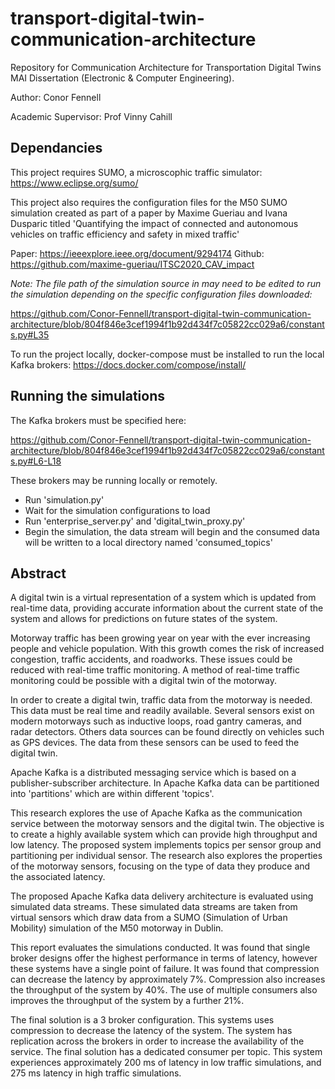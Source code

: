 # transport-digital-twin-communication-architecture

Repository for Communication Architecture for Transportation Digital Twins MAI Dissertation (Electronic & Computer Engineering). 

Author: Conor Fennell 

Academic Supervisor: Prof Vinny Cahill


## Dependancies ##

This project requires SUMO, a microscophic traffic simulator: https://www.eclipse.org/sumo/

This project also requires the configuration files for the M50 SUMO simulation created as part of a paper by Maxime Gueriau and Ivana Dusparic titled 'Quantifying the impact of connected and autonomous vehicles on traffic efficiency and safety in mixed traffic'

Paper: https://ieeexplore.ieee.org/document/9294174
Github: https://github.com/maxime-gueriau/ITSC2020_CAV_impact

*Note: The file path of the simulation source in may need to be edited to run the simulation depending on the specific configuration files downloaded:*

https://github.com/Conor-Fennell/transport-digital-twin-communication-architecture/blob/804f846e3cef1994f1b92d434f7c05822cc029a6/constants.py#L35

To run the project locally, docker-compose must be installed to run the local Kafka brokers: https://docs.docker.com/compose/install/


## Running the simulations ##

The Kafka brokers must be specified here: 

https://github.com/Conor-Fennell/transport-digital-twin-communication-architecture/blob/804f846e3cef1994f1b92d434f7c05822cc029a6/constants.py#L6-L18

These brokers may be running locally or remotely.

* Run 'simulation.py'
* Wait for the simulation configurations to load
* Run 'enterprise_server.py' and 'digital_twin_proxy.py'
* Begin the simulation, the data stream will begin and the consumed data will be written to a local directory named 'consumed_topics'


## Abstract ##

A digital twin is a virtual representation of a system which is updated from real-time data, providing accurate information about the current state of the system and allows for predictions on future states of the system. 

Motorway traffic has been growing year on year with the ever increasing people and vehicle population. With this growth comes the risk of increased congestion, traffic accidents, and roadworks. These issues could be reduced with real-time traffic monitoring. A method of real-time traffic monitoring could be possible with a digital twin of the motorway. 

In order to create a digital twin, traffic data from the motorway is needed. This data must be real time and readily available. Several sensors exist on modern motorways such as inductive loops, road gantry cameras, and radar detectors. Others data sources can be found directly on vehicles such as GPS devices. The data from these sensors can be used to feed the digital twin. 

Apache Kafka is a distributed messaging service which is based on a publisher-subscriber architecture. In Apache Kafka data can be partitioned into 'partitions' which are within different 'topics'. 

This research explores the use of Apache Kafka as the communication service between the motorway sensors and the digital twin. The objective is to create a highly available system which can provide high throughput and low latency. The proposed system implements topics per sensor group and partitioning per individual sensor. The research also explores the properties of the motorway sensors, focusing on the type of data they produce and the associated latency.

The proposed Apache Kafka data delivery architecture is evaluated using simulated data streams. These simulated data streams are taken from virtual sensors which draw data from a SUMO (Simulation of Urban Mobility) simulation of the M50 motorway in Dublin. 

This report evaluates the simulations conducted. It was found that single broker designs offer the highest performance in terms of latency, however these systems have a single point of failure. It was found that compression can decrease the latency by approximately 7\%. Compression also increases the throughput of the system by 40\%. The use of multiple consumers also improves the throughput of the system by a further 21\%.

The final solution is a 3 broker configuration. This systems uses compression to decrease the latency of the system. The system has replication across the brokers in order to increase the availability of the service. The final solution has a dedicated consumer per topic. This system experiences approximately 200 ms of latency in low traffic simulations, and 275 ms latency in high traffic simulations. 
